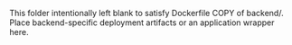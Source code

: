 This folder intentionally left blank to satisfy Dockerfile COPY of backend/.
Place backend-specific deployment artifacts or an application wrapper here.
